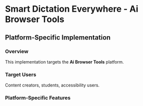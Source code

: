# Smart Dictation Everywhere - Ai Browser Tools

## Platform-Specific Implementation

### Overview
This implementation targets the **Ai Browser Tools** platform.

### Target Users
Content creators, students, accessibility users.

### Platform-Specific Features
